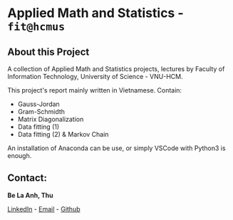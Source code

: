 # Applied Math and Statistics - `fit@hcmus`
## About this Project
A collection of Applied Math and Statistics projects, lectures by Faculty of Information Technology, University of Science - VNU-HCM. 

This project's report mainly written in Vietnamese. Contain:
- Gauss-Jordan
- Gram-Schmidth
- Matrix Diagonalization
- Data fitting (1)
- Data fitting (2) & Markov Chain

An installation of Anaconda can be use, or simply VSCode with Python3 is enough. 

## Contact: 

__Be La Anh, Thu__

[LinkedIn](https://www.linkedin.com/in/be-anhthu204/) - [Email](mailto:belanhthu@gmail.com) - [Github](https://www.github.com/ankthuw)
